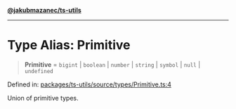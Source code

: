 [**@jakubmazanec/ts-utils**](../README.md)

---

# Type Alias: Primitive

> **Primitive** = `bigint` \| `boolean` \| `number` \| `string` \| `symbol` \| `null` \| `undefined`

Defined in:
[packages/ts-utils/source/types/Primitive.ts:4](https://github.com/jakubmazanec/tools/blob/a9ba87d349a220bbed24d161794f90a6ba6009e5/packages/ts-utils/source/types/Primitive.ts#L4)

Union of primitive types.
